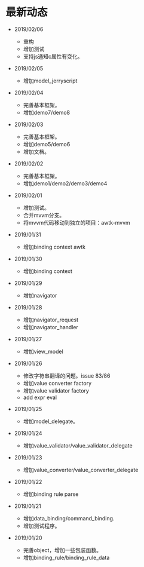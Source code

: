 # 最新动态
* 2019/02/06
  * 重构
  * 增加测试
  * 支持js通知c属性有变化。

* 2019/02/05
  * 增加model\_jerryscript

* 2019/02/04
  * 完善基本框架。
  * 增加demo7/demo8

* 2019/02/03
  * 完善基本框架。
  * 增加demo5/demo6
  * 增加文档。

* 2019/02/02
  * 完善基本框架。
  * 增加demo1/demo2/demo3/demo4

* 2019/02/01
  * 增加测试。
  * 合并mvvm分支。
  * 将mvvm代码移动到独立的项目：awtk-mvvm

* 2019/01/31
  * 增加binding context awtk

* 2019/01/30
  * 增加binding context
  
* 2019/01/29
  * 增加navigator

* 2019/01/28
  * 增加navigator\_request
  * 增加navigator\_handler

* 2019/01/27
  * 增加view\_model

* 2019/01/26
  * 修改字符串翻译的问题。issue 83/86
  * 增加value converter factory
  * 增加value validator factory
  * add expr eval

* 2019/01/25
  * 增加model\_delegate。

* 2019/01/24
  * 增加value\_validator/value\_validator\_delegate

* 2019/01/23
  * 增加value\_converter/value\_converter\_delegate

* 2019/01/22
  * 增加binding rule parse

* 2019/01/21
  * 增加data\_binding/command\_binding.
  * 增加测试程序。

* 2019/01/20
  * 完善object，增加一些包装函数。
  * 增加binding\_rule/binding\_rule\_data
